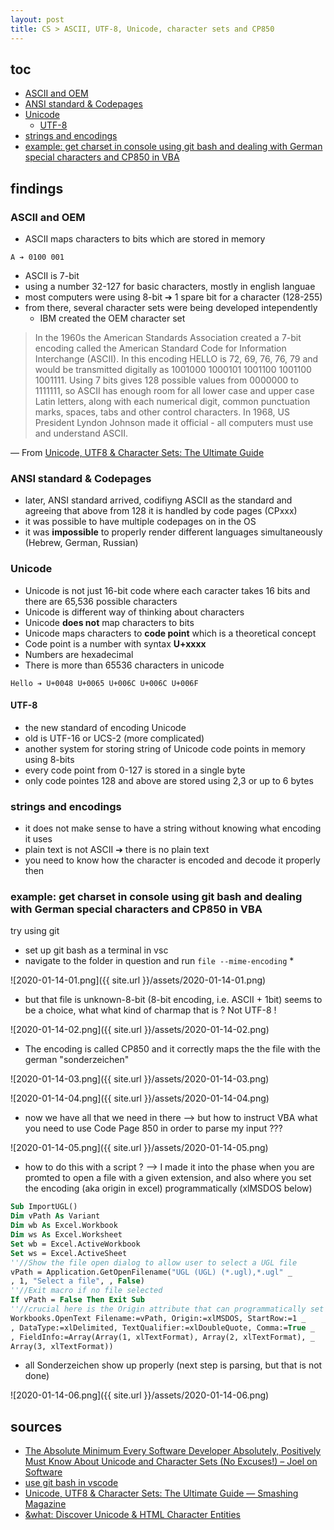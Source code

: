 ```yaml
---
layout: post
title: CS > ASCII, UTF-8, Unicode, character sets and CP850
---
```


## toc
<!-- TOC -->

- [ASCII and OEM](#ascii-and-oem)
- [ANSI standard & Codepages](#ansi-standard--codepages)
- [Unicode](#unicode)
    - [UTF-8](#utf-8)
- [strings and encodings](#strings-and-encodings)
- [example: get charset in console using git bash and dealing with German special characters and CP850 in VBA](#example-get-charset-in-console-using-git-bash-and-dealing-with-german-special-characters-and-cp850-in-vba)

<!-- /TOC -->

## findings
### ASCII and OEM
* ASCII maps characters to bits which are stored in memory

```
A ➔ 0100 001
```

* ASCII is 7-bit
* using a number 32-127 for basic characters, mostly in english languae
* most computers were using 8-bit ➔ 1 spare bit for a character (128-255)
* from there, several character sets were being developed intependently
    * IBM created the OEM character set

> In the 1960s the American Standards Association created a 7-bit encoding called the American Standard Code for Information Interchange (ASCII). In this encoding HELLO is 72, 69, 76, 76, 79 and would be transmitted digitally as 1001000 1000101 1001100 1001100 1001111. Using 7 bits gives 128 possible values from 0000000 to 1111111, so ASCII has enough room for all lower case and upper case Latin letters, along with each numerical digit, common punctuation marks, spaces, tabs and other control characters. In 1968, US President Lyndon Johnson made it official - all computers must use and understand ASCII.

— From [Unicode, UTF8 & Character Sets: The Ultimate Guide](https://www.smashingmagazine.com/2012/06/all-about-unicode-utf8-character-sets/)

### ANSI standard & Codepages
* later, ANSI standard arrived, codifiyng ASCII as the standard and agreeing that above from 128 it is handled by code pages (CPxxx)
* it was possible to have multiple codepages on in the OS
* it was **impossible** to properly render different languages simultaneously (Hebrew, German, Russian)

### Unicode
* Unicode is not just 16-bit code where each caracter takes 16 bits and there are 65,536 possible characters
* Unicode is different way of thinking about characters
* Unicode **does not** map characters to bits
* Unicode maps characters to **code point** which is a theoretical concept
* Code point is a number with syntax **U+xxxx**
* Numbers are hexadecimal
* There is more than 65536 characters in unicode

```
Hello ➔ U+0048 U+0065 U+006C U+006C U+006F
```

#### UTF-8
* the new standard of encoding Unicode
* old is UTF-16 or UCS-2 (more complicated)
* another system for storing string of Unicode code points in memory using 8-bits
* every code point from 0-127 is stored in a single byte
* only code pointes 128 and above are stored using 2,3 or up to 6 bytes

### strings and encodings
* it does not make sense to have a string without knowing what encoding it uses
* plain text is not ASCII ➔ there is no plain text
* you need to know how the character is encoded and decode it properly then

### example: get charset in console using git bash and dealing with German special characters and CP850 in VBA
try using git
* set up git bash as a terminal in vsc
* navigate to the folder in question and run `file --mime-encoding` *
 
 ![2020-01-14-01.png]({{ site.url }}/assets/2020-01-14-01.png)
 
* but that file is unknown-8-bit (8-bit encoding, i.e. ASCII + 1bit) seems to be a choice, what what kind of charmap that is ? Not UTF-8 !
 
 ![2020-01-14-02.png]({{ site.url }}/assets/2020-01-14-02.png)
 
* The encoding is called CP850 and it correctly maps the the file with the german "sonderzeichen" 
 
 ![2020-01-14-03.png]({{ site.url }}/assets/2020-01-14-03.png)

 ![2020-01-14-04.png]({{ site.url }}/assets/2020-01-14-04.png)
 
* now we have all that we need in there --> but how to instruct VBA what you need to use Code Page 850 in order to parse my input ???
 
 ![2020-01-14-05.png]({{ site.url }}/assets/2020-01-14-05.png)
 
* how to do this with a script ? --> I made it into the phase when you are promted to open a file with a given extension, and also where you set the encoding (aka origin in excel) programmatically (xlMSDOS below)


```vb
Sub ImportUGL()
Dim vPath As Variant
Dim wb As Excel.Workbook
Dim ws As Excel.Worksheet
Set wb = Excel.ActiveWorkbook
Set ws = Excel.ActiveSheet
''//Show the file open dialog to allow user to select a UGL file
vPath = Application.GetOpenFilename("UGL (UGL) (*.ugl),*.ugl" _
, 1, "Select a file", , False)
''//Exit macro if no file selected
If vPath = False Then Exit Sub
''//crucial here is the Origin attribute that can programmatically set the character map
Workbooks.OpenText Filename:=vPath, Origin:=xlMSDOS, StartRow:=1 _
, DataType:=xlDelimited, TextQualifier:=xlDoubleQuote, Comma:=True _
, FieldInfo:=Array(Array(1, xlTextFormat), Array(2, xlTextFormat), _
Array(3, xlTextFormat))
```
* all Sonderzeichen show up properly (next step is parsing, but that is not done)
 
 ![2020-01-14-06.png]({{ site.url }}/assets/2020-01-14-06.png)
 
## sources
* [The Absolute Minimum Every Software Developer Absolutely, Positively Must Know About Unicode and Character Sets (No Excuses!) – Joel on Software](https://www.joelonsoftware.com/2003/10/08/the-absolute-minimum-every-software-developer-absolutely-positively-must-know-about-unicode-and-character-sets-no-excuses/)
* [use git bash in vscode](https://stackoverflow.com/a/50527994/11082684)  
* [Unicode, UTF8 & Character Sets: The Ultimate Guide — Smashing Magazine](https://www.smashingmagazine.com/2012/06/all-about-unicode-utf8-character-sets/)
* [&what: Discover Unicode & HTML Character Entities](http://www.amp-what.com/)